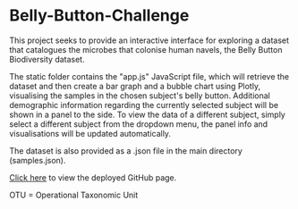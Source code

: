 # Belly-Button-Challenge  
  
This project seeks to provide an interactive interface for exploring a dataset that catalogues the microbes that colonise human navels, the Belly Button Biodiversity dataset.  
  
The static folder contains the "app.js" JavaScript file, which will retrieve the dataset and then create a bar graph and a bubble chart using Plotly, visualising the samples in the chosen subject's belly button. Additional demographic information regarding the currently selected subject will be shown in a panel to the side. To view the data of a different subject, simply select a different subject from the dropdown menu, the panel info and visualisations will be updated automatically.  
  
The dataset is also provided as a .json file in the main directory (samples.json).  
  
[Click here](https://frankms3.github.io/Belly-Button-Challenge/) to view the deployed GitHub page.  
  
OTU = Operational Taxonomic Unit  
